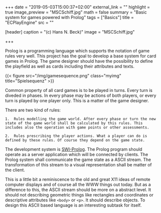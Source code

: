 +++
date = "2019-05-03T15:00:37+02:00"
external_link = ""
highlight = true
image_preview = "MSCSchiff.jpg"
math = false
summary = "Basic system for games powered with Prolog"
tags = ["Basics"]
title = "ECPlayEngine"
src = ""

[header]
  caption = "(c) Hans N. Beck)"
  image = "MSCSchiff.jpg"

+++

Prolog is a programming language which supports the notation of game rules very well. This project has the goal to develop a base system for card games in Prolog. The game designer should have the possibility to define the playfield as well as cards including their attributes and texts. 

{{< figure src="/img/gamesequence.png" class="myimg" title="Spielsequenz" >}}

Common property of all card games is to be played in turns. Every turn is diveded in phases. In every phase may be actions of both players, or every turn is played by one player only. This is a matter of the game designer.  

There are two kind of rules: 

	1.  Rules modelling the game world. After every phase or turn the new state of the game world shall be calculated by this rules. This includes also the operation with game points or other assessments.

	2.  Rules prescribing the player actions. What a player can do is defined by these rules. Of course they depend on the game state.


The development system is [SWI-Prolog](http://www.swi-prolog.org). The Prolog program should operate as a server application which will be connected by clients. The Prolog system shall communicate the game state as a ASCII stream. The transformation of this stream to a visual representation shall be matter of the client. 

This is a little bit a reminiscence to the old and great X11 ideas of remote computer displays and of course all the WWW things out today. But as a difference to this, the ASCII stream should be more on a abstract level. It should not describing geometric things like rectangles and coordinates or descriptive attributes like `<body>` or `<p>`. It should describe objects. To design this ASCII based language is an interesting subtask for itself.